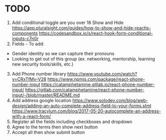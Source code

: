 # TODO

1. Add conditional toggle are you over 18
   Show and Hide
   https://app.pluralsight.com/guides/how-to-show-and-hide-reactjs-components
   https://codesandbox.io/s/react-hook-form-conditional-inputs-c7n0r
2. Fields - To add:

- Gender identity so we can capture their pronouns
- Looking to get out of this group (ex. networking, mentorship, learning new security tools/skills, etc.)

3. Add Phone number library
   https://www.youtube.com/watch?v=CRxTfMy-V28
   https://www.npmjs.com/package/react-phone-number-input
   https://catamphetamine.gitlab.io/react-phone-number-input/
   https://gitlab.com/catamphetamine/react-phone-number-input/-/blob/master/README.md
4. Add address google location
   https://www.solodev.com/blog/web-design/adding-an-auto-complete-address-field-to-your-forms.stml
   https://www.tracylum.com/blog/2017-05-20-autocomplete-an-address-with-a-react-form/
5. Register all the fields including checkboxes and dropdown
6. Agree to the terms then show next button
7. Accept all then show submit button
